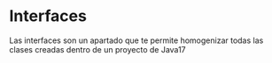 # Interfaces
 Las interfaces son un apartado que te permite homogenizar todas las clases creadas dentro de un proyecto de Java17
